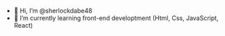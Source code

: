- 👋 Hi, I’m @sherlockdabe48
- 🌱 I’m currently learning front-end developtment (Html, Css, JavaScript, React)

<!---💞️ I’m looking to collaborate on ...
- 📫 How to reach me ... --->

<!---
sherlockdabe48/sherlockdabe48 is a ✨ special ✨ repository because its `README.md` (this file) appears on your GitHub profile.
You can click the Preview link to take a look at your changes.
--->
